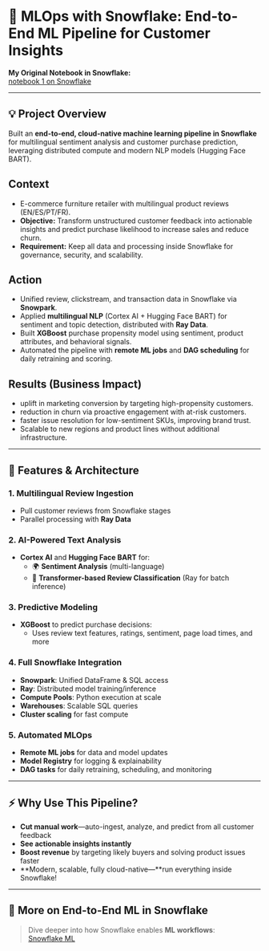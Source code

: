 # 🚀 MLOps with Snowflake: End-to-End ML Pipeline for Customer Insights

**My Original Notebook in Snowflake:**  
[notebook 1 on Snowflake](https://app.snowflake.com/us-east-1/rlc50566/#/notebooks/HOL_DB.HOL_SCHEMA.%22notebook%201%22)

---

## 💡 Project Overview

Built an **end-to-end, cloud-native machine learning pipeline in Snowflake** for multilingual sentiment analysis and customer purchase prediction, leveraging distributed compute and modern NLP models (Hugging Face BART).


## Context

- E-commerce furniture retailer with multilingual product reviews (EN/ES/PT/FR).  
- **Objective:** Transform unstructured customer feedback into actionable insights and predict purchase likelihood to increase sales and reduce churn.  
- **Requirement:** Keep all data and processing inside Snowflake for governance, security, and scalability.

## Action

- Unified review, clickstream, and transaction data in Snowflake via **Snowpark**.  
- Applied **multilingual NLP** (Cortex AI + Hugging Face BART) for sentiment and topic detection, distributed with **Ray Data**.  
- Built **XGBoost** purchase propensity model using sentiment, product attributes, and behavioral signals.  
- Automated the pipeline with **remote ML jobs** and **DAG scheduling** for daily retraining and scoring.

## Results (Business Impact)

- uplift in marketing conversion by targeting high-propensity customers.  
- reduction in churn via proactive engagement with at-risk customers.  
- faster issue resolution for low-sentiment SKUs, improving brand trust.   
- Scalable to new regions and product lines without additional infrastructure.

---

## 🔗 Features & Architecture

### 1. Multilingual Review Ingestion
- Pull customer reviews from Snowflake stages
- Parallel processing with **Ray Data**

### 2. AI-Powered Text Analysis
- **Cortex AI** and **Hugging Face BART** for:
  - 🌍 **Sentiment Analysis** (multi-language)
  - 🧠 **Transformer-based Review Classification** (Ray for batch inference)

### 3. Predictive Modeling
- **XGBoost** to predict purchase decisions:
  - Uses review text features, ratings, sentiment, page load times, and more

### 4. Full Snowflake Integration
- **Snowpark**: Unified DataFrame & SQL access
- **Ray**: Distributed model training/inference  
- **Compute Pools**: Python execution at scale  
- **Warehouses**: Scalable SQL queries  
- **Cluster scaling** for fast compute

### 5. Automated MLOps
- **Remote ML jobs** for data and model updates
- **Model Registry** for logging & explainability
- **DAG tasks** for daily retraining, scheduling, and monitoring

---

## ⚡️ Why Use This Pipeline?

- **Cut manual work**—auto-ingest, analyze, and predict from all customer feedback  
- **See actionable insights instantly**  
- **Boost revenue** by targeting likely buyers and solving product issues faster  
- **Modern, scalable, fully cloud-native—**run everything inside Snowflake!

---

## 🧩 More on End-to-End ML in Snowflake

> Dive deeper into how Snowflake enables **ML workflows**:  
> [Snowflake ML](https://www.snowflake.com/en/product/features/end-to-end-ml-workflows/?utm_source=on24&utm_medium=referral&utm_campaign=0n24-webinars-resource-box)

